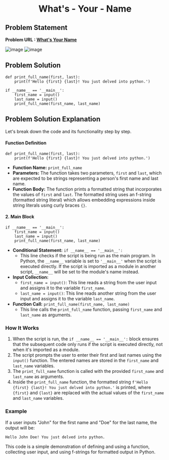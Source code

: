 <h1 align='center'>What's - Your - Name</h1>

## Problem Statement 
**Problem URL : [What's Your Name](https://www.hackerrank.com/challenges/whats-your-name/problem?isFullScreen=true)**

![image](https://github.com/JawadSher/Python_Problems-HackerRank/assets/158135119/6292609f-fb6d-43ca-b6d6-4e3dc0de8881)
![image](https://github.com/JawadSher/Python_Problems-HackerRank/assets/158135119/ebd4f2be-c0cd-44a5-8573-ef1bd3fe3fe4)

## Problem Solution 
```
def print_full_name(first, last):
    print(f'Hello {first} {last}! You just delved into python.')

if __name__ == '__main__':
    first_name = input()
    last_name = input()
    print_full_name(first_name, last_name)
```

## Problem Solution Explanation
Let's break down the code and its functionality step by step.
#### Function Definition

```
def print_full_name(first, last):
	print(f'Hello {first} {last}! You just delved into python.')
``` 

-   **Function Name:** `print_full_name`
-   **Parameters:** The function takes two parameters, `first` and `last`, which are expected to be strings representing a person's first name and last name.
-   **Function Body:** The function prints a formatted string that incorporates the values of `first` and `last`. The formatted string uses an f-string (formatted string literal) which allows embedding expressions inside string literals using curly braces `{}`.

#### 2. Main Block
```
if __name__ == '__main__':
    first_name = input()
    last_name = input()
    print_full_name(first_name, last_name)
``` 

-   **Conditional Statement:** `if __name__ == '__main__':`
    -   This line checks if the script is being run as the main program. In Python, the `__name__` variable is set to `'__main__'` when the script is executed directly. If the script is imported as a module in another script, `__name__` will be set to the module's name instead.
-   **Input Collection:**
    -   `first_name = input()`: This line reads a string from the user input and assigns it to the variable `first_name`.
    -   `last_name = input()`: This line reads another string from the user input and assigns it to the variable `last_name`.
-   **Function Call:** `print_full_name(first_name, last_name)`
    -   This line calls the `print_full_name` function, passing `first_name` and `last_name` as arguments.

### How It Works

1.  When the script is run, the `if __name__ == '__main__':` block ensures that the subsequent code only runs if the script is executed directly, not when it's imported as a module.
2.  The script prompts the user to enter their first and last names using the `input()` function. The entered names are stored in the `first_name` and `last_name` variables.
3.  The `print_full_name` function is called with the provided `first_name` and `last_name` as arguments.
4.  Inside the `print_full_name` function, the formatted string `f'Hello {first} {last}! You just delved into python.'` is printed, where `{first}` and `{last}` are replaced with the actual values of the `first_name` and `last_name` variables.

### Example

If a user inputs "John" for the first name and "Doe" for the last name, the output will be:

`Hello John Doe! You just delved into python.` 

This code is a simple demonstration of defining and using a function, collecting user input, and using f-strings for formatted output in Python.

